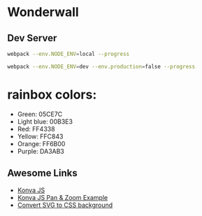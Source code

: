 # Wonderwall

## Dev Server

```bash
webpack --env.NODE_ENV=local --progress

webpack --env.NODE_ENV=dev --env.production=false --progress
```

# rainbox colors:

* Green: 05CE7C
* Light blue: 00B3E3
* Red: FF4338
* Yellow: FFC843
* Orange: FF6B00
* Purple: DA3AB3

## Awesome Links

* [Konva JS](https://konvajs.org/)
* [Konva JS Pan & Zoom Example](https://codepen.io/atindo23/pen/byZEpY)
* [Convert SVG to CSS background](https://yoksel.github.io/url-encoder/)
